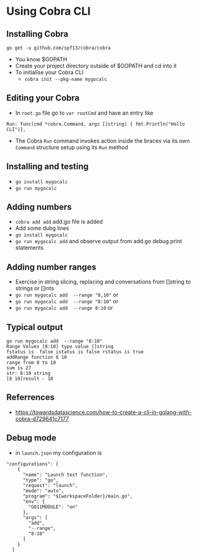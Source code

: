# Using Cobra CLI

## Installing Cobra
`go get -u github.com/spf13/cobra/cobra`
- You know $GOPATH
- Create your project directory outside of $GOPATH and cd into it
- To initialise your Cobra CLI
  - `cobra init --pkg-name mygocalc`

## Editing your Cobra
- In `root.go` file go to `var rootCmd` and have an entry like
```
Run: func(cmd *cobra.Command, args []string) { fmt.Println("Hello CLI")},
```
- The Cobra `Run` command invokes action inside the braces via its own `Command` structure setup using its `Run` method

## Installing and testing
- `go install mygocalc`
- `go run mygocalc`


## Adding numbers
- `cobra add add` add.go file is added
- Add some dubg lines
- `go install mygocalc`
- `go run mygocalc add` and observe output from add.go debug print statements

## Adding number ranges
- Exercise in string slicing, replacing and conversations from []string to strings or []ints
- `go run mygocalc add  --range "8,10"` or
- `go run mygocalc add  --range "8:10"` or
- `go run mygocalc add  --range 8:10` or 

## Typical output
```
go run mygocalc add  --range "8:10"
Range Values [8:10] type value []string
fstatus is  false istatus is false rstatus is true
addRange function 8 10
range from 8 to 10
sum is 27
str: 8:10 string
[8 10]result - 18
```

## Referrences
- https://towardsdatascience.com/how-to-create-a-cli-in-golang-with-cobra-d729641c7177

## Debug mode
- in `launch.json` my configuration is
```
"configurations": [
    {
      "name": "Launch test function",
      "type": "go",
      "request": "launch",
      "mode": "auto",
      "program": "${workspaceFolder}/main.go",
      "env": {
        "GO11MODULE": "on"
      },
      "args": [
        "add",
        "--range",
        "8:10"
      ]
    }
  ]
```